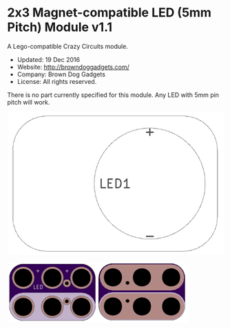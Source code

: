 <!--- start title --->
# 2x3 Magnet-compatible LED (5mm Pitch) Module v1.1
A Lego-compatible Crazy Circuits module.

- Updated: 19 Dec 2016
- Website: http://browndoggadgets.com/
- Company: Brown Dog Gadgets
- License: All rights reserved.

<!--- end title --->

There is no part currently specified for this module. Any LED with 5mm pin pitch will work.

![Assembly Diagram](assembly.png)

![Gerber Preview](preview.png)


